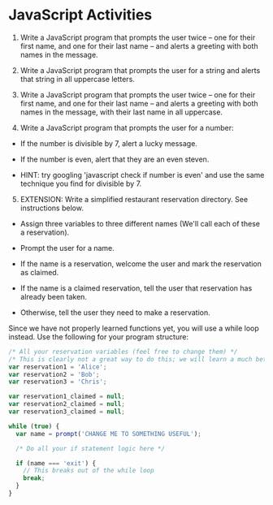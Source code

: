 JavaScript Activities
=====================

1. Write a JavaScript program that prompts the user twice – one for their first name, and one for their last name – and alerts a greeting with both names in the message.

2. Write a JavaScript program that prompts the user for a string and alerts that string in all uppercase letters.

3. Write a JavaScript program that prompts the user twice – one for their first name, and one for their last name – and alerts a greeting with both names in the message, with their last name in all uppercase.

4. Write a JavaScript program that prompts the user for a number:

  * If the number is divisible by 7, alert a lucky message.

  * If the number is even, alert that they are an even steven.
  
  * HINT: try googling 'javascript check if number is even' and use the same technique you find for divisible by 7.

5. EXTENSION: Write a simplified restaurant reservation directory. See instructions below.

  * Assign three variables to three different names (We'll call each of these a reservation).

  * Prompt the user for a name.

  * If the name is a reservation, welcome the user and mark the reservation as claimed.

  * If the name is a claimed reservation, tell the user that reservation has already been taken.

  * Otherwise, tell the user they need to make a reservation.

Since we have not properly learned functions yet, you will use a while loop instead. Use the following for your program structure:

````js
/* All your reservation variables (feel free to change them) */
/* This is clearly not a great way to do this; we will learn a much better way later */
var reservation1 = 'Alice';
var reservation2 = 'Bob';
var reservation3 = 'Chris';

var reservation1_claimed = null;
var reservation2_claimed = null;
var reservation3_claimed = null;

while (true) {
  var name = prompt('CHANGE ME TO SOMETHING USEFUL');

  /* Do all your if statement logic here */

  if (name === 'exit') {
    // This breaks out of the while loop
    break;
  }
}
````